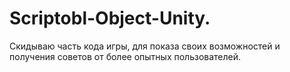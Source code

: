 # Scriptobl-Object-Unity.
Скидываю часть кода игры, для показа своих возможностей и получения советов от более опытных пользователей.
